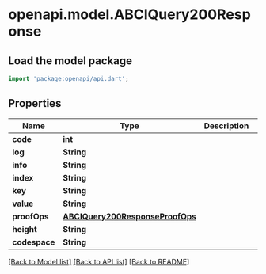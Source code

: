 # openapi.model.ABCIQuery200Response

## Load the model package
```dart
import 'package:openapi/api.dart';
```

## Properties
Name | Type | Description | Notes
------------ | ------------- | ------------- | -------------
**code** | **int** |  | [optional] 
**log** | **String** |  | [optional] 
**info** | **String** |  | [optional] 
**index** | **String** |  | [optional] 
**key** | **String** |  | [optional] 
**value** | **String** |  | [optional] 
**proofOps** | [**ABCIQuery200ResponseProofOps**](ABCIQuery200ResponseProofOps.md) |  | [optional] 
**height** | **String** |  | [optional] 
**codespace** | **String** |  | [optional] 

[[Back to Model list]](../README.md#documentation-for-models) [[Back to API list]](../README.md#documentation-for-api-endpoints) [[Back to README]](../README.md)


